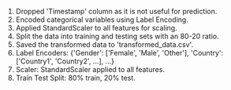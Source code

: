 1. Dropped 'Timestamp' column as it is not useful for prediction.
2. Encoded categorical variables using Label Encoding.
3. Applied StandardScaler to all features for scaling.
4. Split the data into training and testing sets with an 80-20 ratio.
5. Saved the transformed data to 'transformed_data.csv'.
6. Label Encoders: {'Gender': ['Female', 'Male', 'Other'], 'Country': ['Country1', 'Country2', ...], ...}
7. Scaler: StandardScaler applied to all features.
8. Train Test Split: 80% train, 20% test.
